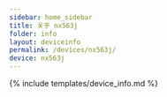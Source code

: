```yaml
---
sidebar: home_sidebar
title: 关于 nx563j
folder: info
layout: deviceinfo
permalink: /devices/nx563j/
device: nx563j
---
```

{% include templates/device_info.md %}
